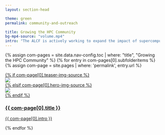 ```yaml
---
layout: section-head

theme: green
permalink: community-and-outreach

title: Growing the HPC Community
bg-mp4-source: "volume.mp4"
intro: "The ALCF is actively working to expand the impact of supercomputers and AI for science through leading initiatives to inspire the next generation of researchers in HPC and computing sciences."
---
```




<div class="teasers">

{% assign com-pages = site.data.nav-config.toc | where: "title", "Growing the HPC Community" %}
{% for entry in com-pages[0].subfolderitems %}
{% assign com-page = site.pages | where: 'permalink', entry.url %}


<div class="teaser">
  <a href="{{ site.url }}/{{ entry.url }}">
  	<div class="image-wrapper">
  	  {% if com-page[0].teaser-img-source %}
      <div><img src="{{ site.url }}/assets/images/{{ com-page[0].teaser-img-source }}"></div>
      {% elsif com-page[0].hero-img-source %}
      <div><img src="{{ site.url }}/assets/images/{{ com-page[0].hero-img-source }}"></div>
      {% endif %}
  		<div class="hover-scrim"></div>
  	</div>
  	<div class="content-wrapper">
  		<h3>{{ com-page[0].title }}</h3>
  		<p>{{ com-page[0].intro }}</p>
  	</div>
  </a>
</div>

{% endfor %}

</div>

